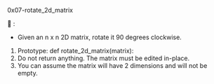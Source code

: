 0x07-rotate_2d_matrix

:memo: :

- Given an n x n 2D matrix, rotate it 90 degrees clockwise.

1. Prototype: def rotate_2d_matrix(matrix):
2. Do not return anything. The matrix must be edited in-place.
3. You can assume the matrix will have 2 dimensions and will not be empty.
